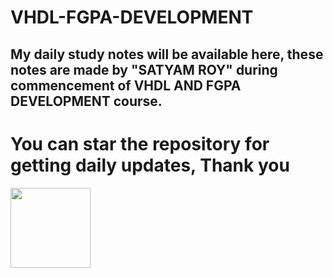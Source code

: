 # VHDL-FGPA-DEVELOPMENT
<h2>My daily study notes will be available here, these notes are made by "SATYAM ROY"  during commencement of VHDL AND FGPA DEVELOPMENT course. <h2>
<h1>You can star the repository for getting daily updates, Thank you </h1>
<img src="https://cdn.sparkfun.com/assets/6/0/4/8/1/51c9c1f8ce395fda22000000.png" width="128"/>
